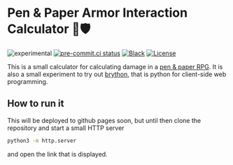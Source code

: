 # Pen & Paper Armor Interaction Calculator 🏹🛡️

![experimental](https://img.shields.io/badge/-experimental-red)
[![pre-commit.ci status](https://results.pre-commit.ci/badge/github/klieret/pp-armor-interaction/main.svg)](https://results.pre-commit.ci/latest/github/klieret/RandomFileTree/master)
[![Black](https://img.shields.io/badge/code%20style-black-000000.svg)](https://github.com/python/black)
[![License](https://img.shields.io/github/license/klieret/pp-armor-interaction.svg)](https://github.com/klieret/pp-armor-interaction/blob/main/LICENSE.txt)

This is a small calculator for calculating damage in a
[pen & paper RPG](https://en.wikipedia.org/wiki/Tabletop_role-playing_game).
It is also a small experiment to try out [brython](https://brython.info/), that
is python for client-side web programming.

## How to run it

This will be deployed to github pages soon, but until then clone the repository
and start a small HTTP server

```bash
python3 -m http.server
```

and open the link that is displayed.

